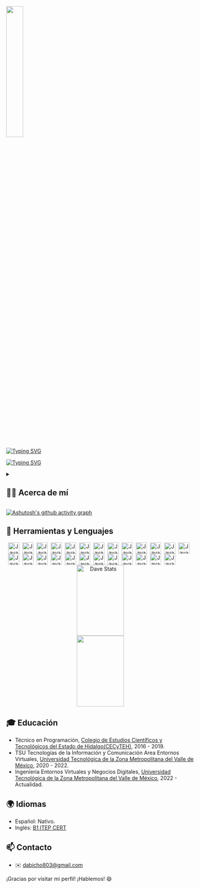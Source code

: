 <img src="https://media3.giphy.com/media/LaVp0AyqR5bGsC5Cbm/giphy.gif?cid=ecf05e47p1rfzmon7k3wqm2thso9wbs1xprqv8u7qkvihv0l&ep=v1_gifs_search&rid=giphy.gif&ct=g" width="30%"/>

[![Typing SVG](https://readme-typing-svg.herokuapp.com?font=Monsterrat&size=30&pause=1000&color=27F755&vCenter=true&width=500&lines=%C2%A1Hola!+-+Soy+David+Butr%C3%B3n%F0%9F%91%8B)](https://git.io/typing-svg)

[![Typing SVG](https://readme-typing-svg.herokuapp.com?font=Monsterrat&size=15&pause=1000&color=27F755&vCenter=true&width=500&lines=Desarrollador+y+dise%C3%B1ador%2C+actualmente+establecido+en+M%C3%A9xico)](https://git.io/typing-svg)

<details> 
<summary><h2>👨‍💻 Acerca de mí</h2></summary> 

Hola, ¡bienvenido a mi perfil de GitHub! Me llamo Luis David Antonio Butrón y me apasiona la tecnología desde que tengo memoria. Mi primer encuentro con una PC de escritorio ocurrió cuando tenía solo cinco años, y desde entonces he estado maravillado por las posibilidades que ofrece la tecnología.

Comencé a estudiar programación en un colegio técnico, donde pude explorar diferentes lenguajes y frameworks, lo que me permitió descubrir mi pasión por el desarrollo de software. Durante mi estadía en la universidad (UTVAM), aprendí a trabajar en colaboración con otros en proyectos tecnológicos dentro y fuera de la institución. Además, por mi cuenta, he estudiado diseño de interfaces de usuario (UI) y experiencia de usuario (UX), lo que me ha permitido crear soluciones tecnológicas más intuitivas y atractivas.

Siempre estoy en constante aprendizaje y descubriendo cosas nuevas. Me encanta la música y los videojuegos, lo que ha aumentado mi interés en las computadoras y la tecnología. Siempre busco oportunidades para aprender más y mejorar mis habilidades.

Además, soy un defensor de la inclusión y la diversidad en la tecnología. Creo que todos deberían tener la oportunidad de aprender y desarrollar habilidades en este campo, y me involucro en proyectos y eventos que promueven estas ideas.

Si estás interesado en conocer más sobre mí, no dudes en contactarme. ¡Gracias por visitar mi perfil de GitHub!
</details>

[![Ashutosh's github activity graph](https://github-readme-activity-graph.cyclic.app/graph?username=DaveDeveloper117&theme=github-compact)](https://github.com/ashutosh00710/github-readme-activity-graph)

## 🚀 Herramientas y Lenguajes

<div align="center">
<img align="left" alt="Java" width="30px" style="padding-left: 5px;" src="https://cdn.jsdelivr.net/gh/devicons/devicon/icons/androidstudio/androidstudio-original.svg"/>
<img align="left" alt="Java" width="30px" style="padding-left: 5px;" src="https://cdn.jsdelivr.net/gh/devicons/devicon/icons/java/java-original.svg"/>
<img align="left" alt="Java" width="30px" style="padding-left: 5px;" src="https://cdn.jsdelivr.net/gh/devicons/devicon/icons/kotlin/kotlin-original.svg"/>
<img align="left" alt="Java" width="30px" style="padding-left: 5px;" src="https://cdn.jsdelivr.net/gh/devicons/devicon/icons/gradle/gradle-plain.svg"/>
<img align="left" alt="Java" width="30px" style="padding-left: 5px;" src="https://cdn.jsdelivr.net/gh/devicons/devicon/icons/apple/apple-original.svg"/>
<img align="left" alt="Java" width="30px" style="padding-left: 5px;" src="https://cdn.jsdelivr.net/gh/devicons/devicon/icons/dart/dart-original.svg"/>
<img align="left" alt="Java" width="30px" style="padding-left: 5px;" src="https://cdn.jsdelivr.net/gh/devicons/devicon/icons/flutter/flutter-original.svg" />
<img align="left" alt="Java" width="30px" style="padding-left: 5px;" src="https://cdn.jsdelivr.net/gh/devicons/devicon/icons/angularjs/angularjs-original.svg"/>
<img align="left" alt="Java" width="30px" style="padding-left: 5px;" src="https://cdn.jsdelivr.net/gh/devicons/devicon/icons/html5/html5-original.svg"/>
<img align="left" alt="Java" width="30px" style="padding-left: 5px;" src="https://cdn.jsdelivr.net/gh/devicons/devicon/icons/typescript/typescript-original.svg"/>
<img align="left" alt="Java" width="30px" style="padding-left: 5px;" src="https://cdn.jsdelivr.net/gh/devicons/devicon/icons/javascript/javascript-original.svg" />
<img align="left" alt="Java" width="30px" style="padding-left: 5px;" src="https://cdn.jsdelivr.net/gh/devicons/devicon/icons/mongodb/mongodb-original.svg" />
<img align="left" alt="Java" width="30px" style="padding-left: 5px;" src="https://cdn.jsdelivr.net/gh/devicons/devicon/icons/nodejs/nodejs-original.svg"/> 
<img align="left" alt="Java" width="30px" style="padding-left: 5px;" src="https://cdn.jsdelivr.net/gh/devicons/devicon/icons/wordpress/wordpress-original.svg" /> 
<img align="left" alt="Java" width="30px" style="padding-left: 5px;" src="https://cdn.jsdelivr.net/gh/devicons/devicon/icons/git/git-original.svg"/> 
<img align="left" alt="Java" width="30px" style="padding-left: 5px;" src="https://cdn.jsdelivr.net/gh/devicons/devicon/icons/moodle/moodle-original.svg" /> 
<img align="left" alt="Java" width="30px" style="padding-left: 5px;" src="https://cdn.jsdelivr.net/gh/devicons/devicon/icons/illustrator/illustrator-plain.svg"/> 
<img align="left" alt="Java" width="30px" style="padding-left: 5px;" src="https://cdn.jsdelivr.net/gh/devicons/devicon/icons/photoshop/photoshop-plain.svg" /> 
<img align="left" alt="Java" width="30px" style="padding-left: 5px;" src="https://cdn.jsdelivr.net/gh/devicons/devicon/icons/aftereffects/aftereffects-original.svg"/> 
<img align="left" alt="Java" width="30px" style="padding-left: 5px;" src="https://cdn.jsdelivr.net/gh/devicons/devicon/icons/unity/unity-original.svg" /> 
<img align="left" alt="Java" width="30px" style="padding-left: 5px;" src="https://cdn.jsdelivr.net/gh/devicons/devicon/icons/csharp/csharp-original.svg" /> 
<img align="left" alt="Java" width="30px" style="padding-left: 5px;" src="https://cdn.jsdelivr.net/gh/devicons/devicon/icons/figma/figma-original.svg"  /> 
<img align="left" alt="Java" width="30px" style="padding-left: 5px;" src="https://cdn.jsdelivr.net/gh/devicons/devicon/icons/python/python-original.svg" /> 
<img align="left" alt="Java" width="30px" style="padding-left: 5px;" src="https://cdn.jsdelivr.net/gh/devicons/devicon/icons/vscode/vscode-original.svg" /> 
<img align="left" alt="Java" width="30px" style="padding-left: 5px;" src="https://cdn.jsdelivr.net/gh/devicons/devicon/icons/blender/blender-original.svg" /> 
</div>

#

## 

<div align="center">  
  <img width="50%" height="190px" src="https://github-readme-stats.vercel.app/api?username=DaveDeveloper117&show_icons=true&count_private=true&hide_border=true&theme=merko" alt="Dave Stats" /> 
  <img width="50%" height="190px" src="https://github-readme-stats.vercel.app/api/top-langs/?username=DaveDeveloper117&layout=compact&hide_border=true&theme=merko"/>
</div>
  

## 🎓 Educación

- Técnico en Programación, [Colegio de Estudios Científicos y Tecnológicos del Estado de Hidalgo(CECyTEH)](http://www.cecyteh.edu.mx/), 2016 - 2019.
- TSU Tecnologías de la Información y Comunicación Area Entornos Virtuales, [Universidad Tecnológica de la Zona Metropolitana del Valle de México](https://utvam.edu.mx/), 2020 - 2022.
- Ingeníeria Entornos Virtuales y Negocios Digitales, [Universidad Tecnológica de la Zona Metropolitana del Valle de México](https://utvam.edu.mx/), 2022 - Actualidad.

 
## 🌍 Idiomas

- Español: Nativo.
- Inglés: [B1 ITEP CERT](https://www.iteptest.com/reports/ScoreReport.php?p=f470fdd03171fb2bfe46d29c9f3e9306Aty0z&uid=1682386816)


## :mailbox: Contacto

- :envelope: [dabicho803@gmail.com](mailto:dabicho803@gmail.com)


¡Gracias por visitar mi perfil! ¡Hablemos! 😄
